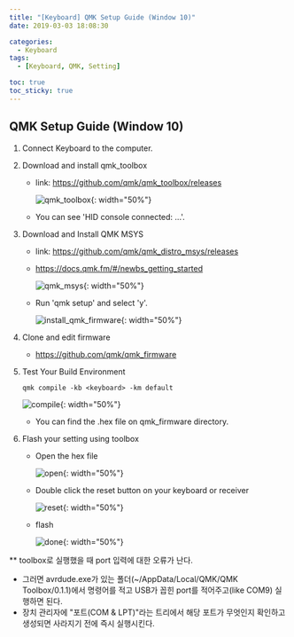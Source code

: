 ```yaml
---
title: "[Keyboard] QMK Setup Guide (Window 10)"
date: 2019-03-03 18:08:30

categories:
  - Keyboard
tags:
  - [Keyboard, QMK, Setting]

toc: true
toc_sticky: true
---
```


## QMK Setup Guide (Window 10)

1. Connect Keyboard to the computer.

1. Download and install qmk_toolbox

   - link: https://github.com/qmk/qmk_toolbox/releases

     ![qmk_toolbox](https://user-images.githubusercontent.com/33482265/135968975-5750fa86-8c39-400c-8710-c15157a45739.PNG){: width="50%"}

   - You can see 'HID console connected: ...'.

1. Download and Install QMK MSYS

   - link: https://github.com/qmk/qmk_distro_msys/releases
   - https://docs.qmk.fm/#/newbs_getting_started

     ![qmk_msys](https://user-images.githubusercontent.com/33482265/135968926-bb7f9e46-5328-4d05-b9fe-fe0560507d6f.PNG){: width="50%"}

   - Run 'qmk setup' and select 'y'.

     ![install_qmk_firmware](https://user-images.githubusercontent.com/33482265/135968511-2f0f4480-ce74-40de-b8a3-88c2c7187009.PNG){: width="50%"}

1. Clone and edit firmware

   - https://github.com/qmk/qmk_firmware

1. Test Your Build Environment

   ```
   qmk compile -kb <keyboard> -km default
   ```

   ![compile](https://user-images.githubusercontent.com/33482265/135965599-4de5ff37-ec1e-4a9b-9e7f-f980358e972e.PNG){: width="50%"}

   - You can find the .hex file on qmk_firmware directory.

1. Flash your setting using toolbox

   - Open the hex file

     ![open](https://user-images.githubusercontent.com/33482265/135968881-6304a9fd-3738-4de7-848a-ae4b1e844bac.PNG){: width="50%"}

   - Double click the reset button on your keyboard or receiver

     ![reset](https://user-images.githubusercontent.com/33482265/135969064-46ce726e-9f39-4428-9a34-3be24d84f223.PNG){: width="50%"}

   - flash

     ![done](https://user-images.githubusercontent.com/33482265/135966967-9ffaaaed-d19f-4c0b-9e49-5bd76eb28f97.PNG){: width="50%"}

\*\* toolbox로 실행했을 때 port 입력에 대한 오류가 난다.

- 그러면 avrdude.exe가 있는 폴더(~/AppData/Local/QMK/QMK Toolbox/0.1.1)에서 명령어를 적고 USB가 꼽힌 port를 적어주고(like COM9) 실행하면 된다.
- 장치 관리자에 "포트(COM & LPT)"라는 트리에서 해당 포트가 무엇인지 확인하고 생성되면 사라지기 전에 즉시 실행시킨다.
